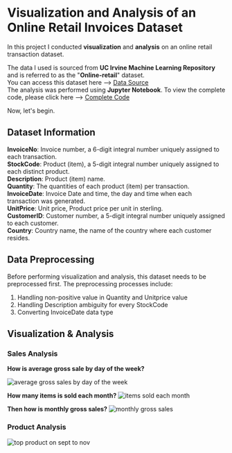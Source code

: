 # Visualization and Analysis of an Online Retail Invoices Dataset
In this project I conducted **visualization** and **analysis** on an online retail transaction dataset. 

The data I used is sourced from **UC Irvine Machine Learning Repository** and is referred to as the "**Online-retail**" dataset.  
You can access this dataset here --> [Data Source](https://archive.ics.uci.edu/dataset/352/online+retail)  
The analysis was performed using **Jupyter Notebook**. To view the complete code, please click here --> [Complete Code](https://github.com/geraldsimanullang/Online-Retail-Invoices-Visualization-Analysis/blob/main/Online%20Retail%20Invoices%20Analysis.ipynb)

Now, let's begin.

## Dataset Information
**InvoiceNo**: Invoice number, a 6-digit integral number uniquely assigned to each transaction.  
**StockCode**: Product (item), a 5-digit integral number uniquely assigned to each distinct product.  
**Description**: Product (item) name.  
**Quantity**: The quantities of each product (item) per transaction.  
**InvoiceDate**: Invoice Date and time, the day and time when each transaction was generated.  
**UnitPrice**: Unit price, Product price per unit in sterling.  
**CustomerID**: Customer number, a 5-digit integral number uniquely assigned to each customer.  
**Country**: Country name, the name of the country where each customer resides. 

## Data Preprocessing
Before performing visualization and analysis, this dataset needs to be preprocessed first. The preprocessing processes include:  
1. Handling non-positive value in Quantity and Unitprice value
2. Handling Description ambiguity for every StockCode
3. Converting InvoiceDate data type

## Visualization & Analysis  
### Sales Analysis
**How is average gross sale by day of the week?**

![average gross sales by day of the week](https://github.com/geraldsimanullang/Visualization-and-analysis-of-an-online-retail-invoices-dataset/assets/154493278/70b37889-a3a6-4589-a4a0-745e20880601)

**How many items is sold each month?**
![items sold each month](https://github.com/geraldsimanullang/Visualization-and-analysis-of-an-online-retail-invoices-dataset/assets/154493278/8aadcfae-0437-408e-abf2-404812934b94)


**Then how is monthly gross sales?**
![monthly gross sales](https://github.com/geraldsimanullang/Visualization-and-analysis-of-an-online-retail-invoices-dataset/assets/154493278/d6610f86-49f2-405b-8933-71897b245d72)

### Product Analysis
![top product on sept to nov](https://github.com/geraldsimanullang/Visualization-and-analysis-of-an-online-retail-invoices-dataset/assets/154493278/f30e3edd-924d-4007-9c45-e402955a469e)
